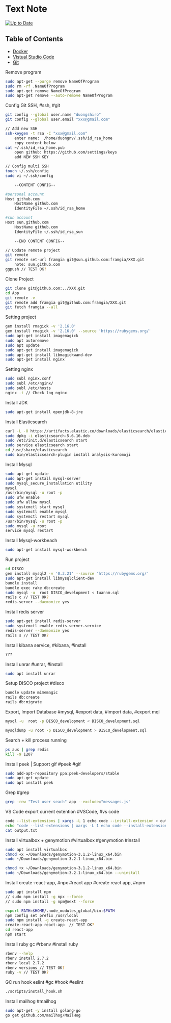 # Text Note

[![Up to Date](https://github.com/ikatyang/emoji-cheat-sheet/workflows/Up%20to%20Date/badge.svg)](https://github.com/duongnv-pro/README/actions)

## Table of Contents
- [Docker](Docker/README.md)
- [Vistual Studio Code](Vistual%20Studio%20Code//README.md)
- [Git](Git/README.md)

Remove program
```bash
sudo apt-get --purge remove NameOfProgram
sudo rm -rf .NameOfProgram
sudo apt-get remove NameOfProgram
sudo apt-get remove --auto-remove NameOfProgram
```

Config Git SSH, #ssh, #git
```bash
git config --global user.name "duongshiro"
git config --global user.email "xxx@gmail.com"

// Add new SSH
ssh-keygen -t rsa -C "xxx@gmail.com"
    enter name:  /home/duongnv/.ssh/id_rsa_home
    copy content below
cat ~/.ssh/id_rsa_home.pub
    open github: https://github.com/settings/keys
    add NEW SSH KEY

// Config multi SSH
touch ~/.ssh/config
sudo vi ~/.ssh/config

    --CONTENT CONFIG--

#personal account
Host github.com
	HostName github.com
	IdentityFile ~/.ssh/id_rsa_home

#sun account
Host sun.github.com
	HostName github.com
	IdentityFile ~/.ssh/id_rsa_sun

    --END CONTENT CONFIG--

// Update remote project
git remote
git remote set-url framgia git@sun.github.com:framgia/XXX.git
    note: sun.github.com
ggpush // TEST OK?
```

Clone Project
```bash
git clone git@github.com:../XXX.git
cd App
git remote -v
git remote add framgia git@github.com:framgia/XXX.git
git fetch framgia --all
```

Setting project
```bash
gem install rmagick -v '2.16.0'
gem install rmagick -v '2.16.0' --source 'https://rubygems.org/'
sudo apt-get install imagemagick
sudo apt autoremove
sudo apt update
sudo apt-get install imagemagick
sudo apt-get install libmagickwand-dev
sudo apt-get install nginx
```

Setting nginx
```bash
sudo subl nginx.conf
sudo subl /etc/nginx/
sudo subl /etc/hosts
nginx -t // Check log nginx
```

Install JDK
```bash
sudo apt-get install openjdk-8-jre
```

Install Elasticsearch
```bash
curl -L -O https://artifacts.elastic.co/downloads/elasticsearch/elasticsearch-5.6.16.deb
sudo dpkg -i elasticsearch-5.6.16.deb
sudo /etc/init.d/elasticsearch start
sudo service elasticsearch start
cd /usr/share/elasticsearch
sudo bin/elasticsearch-plugin install analysis-kuromoji
```

Install Mysql
```bash
sudo apt-get update
sudo apt-get install mysql-server
sudo mysql_secure_installation utility
mysql
/usr/bin/mysql -u root -p
sudo ufw enable
sudo ufw allow mysql
sudo systemctl start mysql
sudo systemctl enable mysql
sudo systemctl restart mysql
/usr/bin/mysql -u root -p
sudo mysql -u root
service mysql restart
```

Install Mysql-workbeach
```bash
sudo apt-get install mysql-workbench
```

Run project
```bash
cd DISCO
gem install mysql2 -v '0.3.21' --source 'https://rubygems.org/'
sudo apt-get install libmysqlclient-dev
bundle install
bundle exec rake db:create
sudo mysql -u  root DISCO_development < tuannm.sql
rails c // TEST OK?
redis-server --daemonize yes
```
Install redis server
```bash
sudo apt-get install redis-server
sudo systemctl enable redis-server.service
redis-server --daemonize yes
rails s // TEST OK?
```

Install kibana service, #kibana, #install
```bash
???

```

Install unrar #unrar, #install
```bash
sudo apt install unrar
```

Setup DISCO project #disco
```bash
bundle update mimemagic
rails db:create
rails db:migrate
```

Export, Import Database
#mysql, #export data, #import data, #export mql
```bash
mysql -u  root -p DISCO_development < DISCO_development.sql

mysqldump -u root -p DISCO_development > DISCO_development.sql
```

Search + kill process running
```bash
ps aux | grep redis
kill -9 1207
```


Install peek | Support gif #peek #gif
```bash
sudo add-apt-repository ppa:peek-developers/stable
sudo apt-get update
sudo apt install peek
```

Grep #grep
```bash
grep -rnw "Test user seach" app --exclude="messages.js"
```

VS Code export current extention #VSCode, #vs code
```bash
code --list-extensions | xargs -L 1 echo code --install-extension > output.txt
echo "code --list-extensions | xargs -L 1 echo code --install-extension > output.txt" >> output.txt
cat output.txt
```

Install virtualbox + genymotion
#virtualbox #genymotion #install
```bash
sudo apt install virtualbox
chmod +x ~/Downloads/genymotion-3.1.2-linux_x64.bin
sudo ~/Downloads/genymotion-3.2.1-linux_x64.bin

chmod +x ~/Downloads/genymotion-3.1.2-linux_x64.bin
sudo ~/Downloads/genymotion-3.2.1-linux_x64.bin --uninstall
```

Install create-react-app, #npx #react app #create react app, #npm
```bash
sudo apt install npm
// sudo npm install -g npx --force
// sudo npm install -g npm@next --force

export PATH=$HOME/.node_modules_global/bin:$PATH
npm config set prefix /usr/local
sudo npm install -g create-react-app
create-react-app react-app  // TEST OK?
cd react-app
npm start
```

Install ruby gc #rbenv #install ruby
```bash
rbenv --help
rbenv install 2.7.2
rbenv local 2.7.2
rbenv versions // TEST OK?
ruby -v // TEST OK?
```

GC run hook eslint #gc #hook #eslint
```bash
./scripts/install_hook.sh
```

Install mailhog #mailhog
```bash
sudo apt-get -y install golang-go
go get github.com/mailhog/MailHog
```
